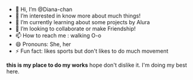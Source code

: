 - 👋 Hi, I’m @Diana-chan
- 👀 I’m interested in know more about much things! 
- 🌱 I’m currently learning about some projects by Alura
- 💞️ I’m looking to collaborate or make Friendship! 
- 📫 How to reach me : walking O-o
- 😄 Pronouns: She, her
- ⚡ Fun fact: likes sports but don't likes to do much movement

**this is my place to do my works**  hope don't dislike it. I'm doing my best here. 



